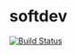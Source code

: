 # softdev
[![Build Status](https://travis-ci.com/RaphaelFred/softdev.svg?branch=master)](https://travis-ci.com/RaphaelFred/softdev)
